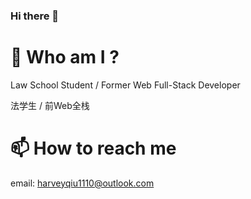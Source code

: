 ### Hi there 👋

# 🤔  Who am I ?
Law School Student / Former Web Full-Stack Developer

法学生 / 前Web全栈

# 📫  How to reach me
email: harveyqiu1110@outlook.com
